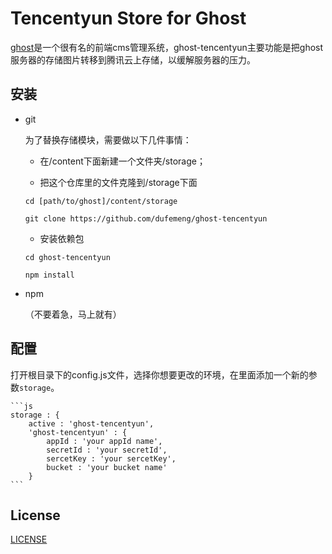 # Tencentyun Store for Ghost

[ghost](https://github.com/dufemeng/Ghost)是一个很有名的前端cms管理系统，ghost-tencentyun主要功能是把ghost服务器的存储图片转移到腾讯云上存储，以缓解服务器的压力。

## 安装

- git

	为了替换存储模块，需要做以下几件事情：

	- 在/content下面新建一个文件夹/storage；

	- 把这个仓库里的文件克隆到/storage下面
	

	``` 
	cd [path/to/ghost]/content/storage

	git clone https://github.com/dufemeng/ghost-tencentyun
	```

	- 安装依赖包
	

	```
	cd ghost-tencentyun
	
	npm install
	```
	
- npm
	
	（不要着急，马上就有）


## 配置

打开根目录下的config.js文件，选择你想要更改的环境，在里面添加一个新的参数`storage`。
    
    ```js
    storage : {
    	active : 'ghost-tencentyun',
    	'ghost-tencentyun' : {
    		appId : 'your appId name',
    		secretId : 'your secretId',
    		sercetKey : 'your sercetKey',
    		bucket : 'your bucket name'
    	}    
    ```

## License

[LICENSE](LICENSE)

